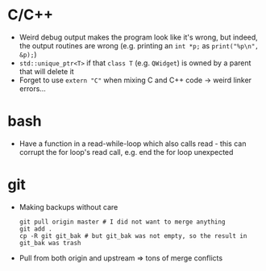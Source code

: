 # C/C++

* Weird debug output makes the program look like it's wrong, but indeed,
  the output routines are wrong (e.g. printing an `int *p;` as
  `print("%p\n", &p);`)
* `std::unique_ptr<T>` if that `class T` (e.g. `QWidget`) is owned by a
  parent that will delete it
* Forget to use `extern "C"` when mixing C and C++ code -> weird linker
  errors...

# bash

* Have a function in a read-while-loop which also calls read - this can
  corrupt the for loop's read call, e.g. end the for loop unexpected

# git

* Making backups without care
  ```
  git pull origin master # I did not want to merge anything
  git add .
  cp -R git git_bak # but git_bak was not empty, so the result in git_bak was trash
  ```
* Pull from both origin and upstream => tons of merge conflicts


